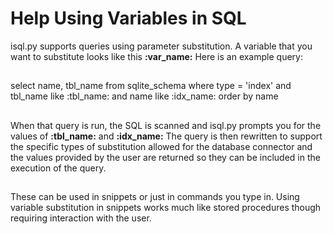 # Help Using Variables in SQL
isql.py supports queries using parameter substitution.  A variable that you want to substitute looks like this
**:var_name:**
Here is an example query:
##
select name, tbl_name from sqlite_schema
where type = 'index'
and tbl_name like :tbl_name:
and name like :idx_name:
order by name
##
When that query is run, the SQL is scanned and isql.py prompts you for the values of
**:tbl_name:** and **:idx_name:**
The query is then rewritten to support the specific types of substitution allowed for the database connector and
the values provided by the user are returned so they can be included in the execution of the query.
##
These can be used in snippets or just in commands you type in.  Using variable substitution in snippets
works much like stored procedures though requiring interaction with the user.
##
